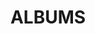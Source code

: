 ---
layout: album_gallery
resource: facebook
title: "ALBUMS"
description: "archive"
active: gallery
header-img: "img/gallery-bg.jpg"
images:

- image_path: /NguyenNhu(nana)/1/1304736054061234_470151310_1304736057394567_2691463150381463068_n.jpg
  gallery-folder: /gallery/NguyenNhu(nana)/1/
  gallery-name: 1
  gallery-date: February 2025
- image_path: /NguyenNhu(nana)/2/1044587820076060_387231274_1044587816742727_5372623157808843424_n.jpg
  gallery-folder: /gallery/NguyenNhu(nana)/2/
  gallery-name: 2
  gallery-date: February 2025
- image_path: /NguyenNhu(nana)/3/03_0.jpg
  gallery-folder: /gallery/NguyenNhu(nana)/3/
  gallery-name: 3
  gallery-date: February 2025
- image_path: /NguyenNhu(nana)/4/1138917370643104_434194741_1138918073976367_4569456167651282674_n.jpg
  gallery-folder: /gallery/NguyenNhu(nana)/4/
  gallery-name: 4
  gallery-date: February 2025
- image_path: /NguyenNhu(nana)/Album 10 - Satin/474694889_1332411147960391_3013624060310089411_n.jpg
  gallery-folder: /gallery/NguyenNhu(nana)/Album 10 - Satin/
  gallery-name: Album 10 - Satin
  gallery-date: February 2025
- image_path: /NguyenNhu(nana)/Album 4 - Cup/02_0.jpg
  gallery-folder: /gallery/NguyenNhu(nana)/Album 4 - Cup/
  gallery-name: Album 4 - Cup
  gallery-date: February 2025
- image_path: /NguyenNhu(nana)/Album 5 - V/04_1.jpg
  gallery-folder: /gallery/NguyenNhu(nana)/Album 5 - V/
  gallery-name: Album 5 - V
  gallery-date: February 2025
- image_path: /NguyenNhu(nana)/Album 6 - Dây chéo/02_1.jpg
  gallery-folder: /gallery/NguyenNhu(nana)/Album 6 - Dây chéo/
  gallery-name: Album 6 - Dây chéo
  gallery-date: February 2025
- image_path: /NguyenNhu(nana)/Album 7 - Dây nhỏ/920172319184278_330419832_5890659384375748_3918887831706325491_n.jpg
  gallery-folder: /gallery/NguyenNhu(nana)/Album 7 - Dây nhỏ/
  gallery-name: Album 7 - Dây nhỏ
  gallery-date: February 2025
- image_path: /NguyenNhu(nana)/Album 8 - Truyền thống/1113227609878747_426531696_1113227596545415_7309902073236470184_n.jpg
  gallery-folder: /gallery/NguyenNhu(nana)/Album 8 - Truyền thống/
  gallery-name: Album 8 - Truyền thống
  gallery-date: February 2025
- image_path: /NguyenNhu(nana)/Album 9 - U/1161887351679439_440900348_1161887818346059_9017696209889105019_n.jpg
  gallery-folder: /gallery/NguyenNhu(nana)/Album 9 - U/
  gallery-name: Album 9 - U
  gallery-date: February 2025
- image_path: /NguyenNhu(nana)/lung/1180158933185614_448040119_1180160356518805_741121342515397593_n.jpg
  gallery-folder: /gallery/NguyenNhu(nana)/lung/
  gallery-name: lung
  gallery-date: February 2025
- image_path: /NguyenNhu(nana)/photo/1012592619942247_364785662_1012593116608864_3522053104837336177_n.jpg
  gallery-folder: /gallery/NguyenNhu(nana)/photo/
  gallery-name: photo
  gallery-date: February 2025
- image_path: /NguyenNhu(nana)/áo thun 3 lỗ/924590025409174_332282649_766411084905520_6289924138655509659_n.jpg
  gallery-folder: /gallery/NguyenNhu(nana)/áo thun 3 lỗ/
  gallery-name: áo thun 3 lỗ
  gallery-date: February 2025
---